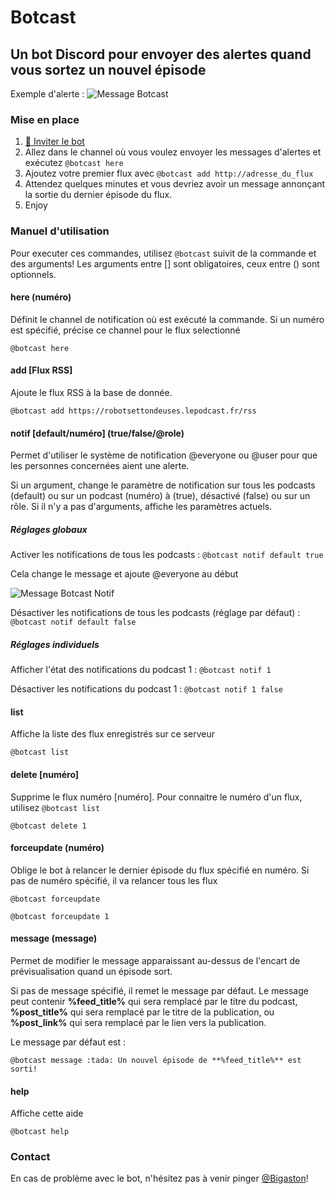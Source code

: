 # Botcast
## Un bot Discord pour envoyer des alertes quand vous sortez un nouvel épisode

Exemple d'alerte :
![Message Botcast](https://i.imgur.com/e1oUBmh.png)

### Mise en place

1. [🤖 Inviter le bot](https://discordapp.com/oauth2/authorize?client_id=601394082689974282&scope=bot&permissions=191552)
2. Allez dans le channel où vous voulez envoyer les messages d'alertes et exécutez `@botcast here`
3. Ajoutez votre premier flux avec `@botcast add http://adresse_du_flux`
4. Attendez quelques minutes et vous devriez avoir un message annonçant la sortie du dernier épisode du flux.
5. Enjoy

### Manuel d'utilisation
Pour executer ces commandes, utilisez `@botcast` suivit de la commande et des arguments!
Les arguments entre [] sont obligatoires, ceux entre () sont optionnels.

#### here (numéro)
Définit le channel de notification où est exécuté la commande. Si un numéro est spécifié, précise ce channel pour le flux selectionné

```@botcast here```


#### add [Flux RSS]
Ajoute le flux RSS à la base de donnée.

```@botcast add https://robotsettondeuses.lepodcast.fr/rss```


#### notif [default/numéro] (true/false/@role)
Permet d'utiliser le système de notification @everyone ou @user pour que les personnes concernées aient une alerte.

Si un argument, change le paramètre de notification sur tous les podcasts (default) ou sur un podcast (numéro) à (true), désactivé (false) ou sur un rôle. Si il n'y a pas d'arguments, affiche les paramètres actuels.

##### Réglages globaux

Activer les notifications de tous les podcasts : ```@botcast notif default true```

Cela change le message et ajoute @everyone au début

![Message Botcast Notif](https://i.imgur.com/rXAVUrY.png)

Désactiver les notifications de tous les podcasts (réglage par défaut) : ```@botcast notif default false```

##### Réglages individuels

Afficher l'état des notifications du podcast 1 : ```@botcast notif 1``` 

Désactiver les notifications du podcast 1 : ```@botcast notif 1 false```



#### list
Affiche la liste des flux enregistrés sur ce serveur

```@botcast list``` 

#### delete [numéro]
Supprime le flux numéro [numéro]. Pour connaitre le numéro d'un flux, utilisez `@botcast list`

```@botcast delete 1``` 


#### forceupdate (numéro)
Oblige le bot à relancer le dernier épisode du flux spécifié en numéro. Si pas de numéro spécifié, il va relancer tous les flux

```@botcast forceupdate``` 

```@botcast forceupdate 1``` 


#### message (message)
Permet de modifier le message apparaissant au-dessus de l'encart de prévisualisation quand un épisode sort. 

Si pas de message spécifié, il remet le message par défaut. Le message peut contenir **%feed_title%** qui sera remplacé par le titre du podcast, **%post_title%** qui sera remplacé par le titre de la publication, ou **%post_link%** qui sera remplacé par le lien vers la publication.

Le message par défaut est :

```@botcast message :tada: Un nouvel épisode de **%feed_title%** est sorti!```

#### help
Affiche cette aide

```@botcast help``` 


### Contact
En cas de problème avec le bot, n'hésitez pas à venir pinger [@Bigaston](https://twitter.com/Bigaston)!
